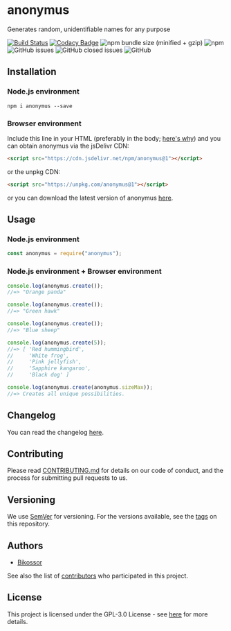 # anonymus
Generates random, unidentifiable names for any purpose

[![Build Status](https://travis-ci.org/Bikossor/anonymus.svg?branch=develop)](https://travis-ci.org/Bikossor/anonymus)
[![Codacy Badge](https://api.codacy.com/project/badge/Grade/171758d1c7924f199f0f9b0b5f3d0dfe)](https://www.codacy.com/app/Bikossor/anonymus?utm_source=github.com&amp;utm_medium=referral&amp;utm_content=Bikossor/anonymus&amp;utm_campaign=Badge_Grade)
![npm bundle size (minified + gzip)](https://img.shields.io/bundlephobia/minzip/anonymus.svg)
![npm](https://img.shields.io/npm/dm/anonymus.svg)
![GitHub issues](https://img.shields.io/github/issues/bikossor/anonymus.svg)
![GitHub closed issues](https://img.shields.io/github/issues-closed/bikossor/anonymus.svg)
![GitHub](https://img.shields.io/github/license/bikossor/anonymus.svg)

## Installation
### Node.js environment
```
npm i anonymus --save
```

### Browser environment
Include this line in your HTML (preferably in the body; [here's why](https://www.w3schools.com/js/js_whereto.asp)) and you can obtain anonymus via the jsDelivr CDN:
```html
<script src="https://cdn.jsdelivr.net/npm/anonymus@1"></script>
```
or the unpkg CDN:
```html
<script src="https://unpkg.com/anonymus@1"></script>
```
or you can download the latest version of anonymus [here](https://github.com/Bikossor/anonymus/releases/latest).

## Usage
### Node.js environment

```javascript
const anonymus = require("anonymus");
```

### Node.js environment + Browser environment
```javascript
console.log(anonymus.create());
//=> "Orange panda"

console.log(anonymus.create());
//=> "Green hawk"

console.log(anonymus.create());
//=> "Blue sheep"

console.log(anonymus.create(5));
//=> [ 'Red hummingbird',
//     'White frog',
//     'Pink jellyfish',
//     'Sapphire kangaroo',
//     'Black dog' ]

console.log(anonymus.create(anonymus.sizeMax));
//=> Creates all unique possibilities.
```

## Changelog
You can read the changelog [here](CHANGELOG.md).

## Contributing
Please read [CONTRIBUTING.md](https://gist.github.com/PurpleBooth/b24679402957c63ec426) for details on our code of conduct, and the process for submitting pull requests to us.

## Versioning
We use [SemVer](http://semver.org/) for versioning. For the versions available, see the [tags](https://github.com/bikossor/anonymus/tags) on this repository. 

## Authors
- [Bikossor](https://github.com/Bikossor)

See also the list of [contributors](https://github.com/bikossor/anonymus/contributors) who participated in this project.

## License
This project is licensed under the GPL-3.0 License - see [here](LICENSE) for more details.